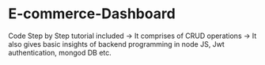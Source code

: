 # E-commerce-Dashboard
Code Step by Step tutorial included
-> It comprises of CRUD operations
-> It also gives basic insights of backend programming in node JS, Jwt authentication, mongod DB etc.
